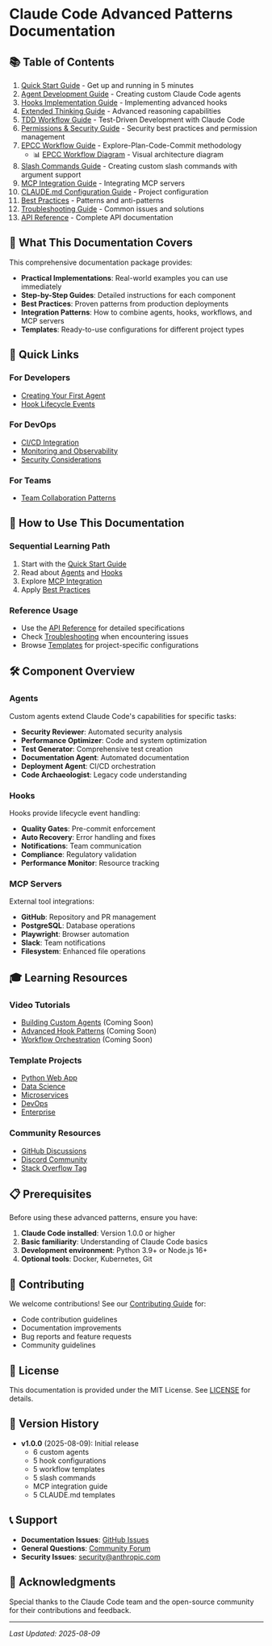 # Claude Code Advanced Patterns Documentation

## 📚 Table of Contents

1. [Quick Start Guide](./quick-start.md) - Get up and running in 5 minutes
2. [Agent Development Guide](./agents-guide.md) - Creating custom Claude Code agents
3. [Hooks Implementation Guide](./hooks-guide.md) - Implementing advanced hooks
4. [Extended Thinking Guide](./extended-thinking-guide.md) - Advanced reasoning capabilities
6. [TDD Workflow Guide](./tdd-workflow-guide.md) - Test-Driven Development with Claude Code
7. [Permissions & Security Guide](./permissions-security-guide.md) - Security best practices and permission management
8. [EPCC Workflow Guide](./epcc-workflow-guide.md) - Explore-Plan-Code-Commit methodology
   - 📊 [EPCC Workflow Diagram](./epcc-workflow-diagram.md) - Visual architecture diagram
9. [Slash Commands Guide](./commands-guide.md) - Creating custom slash commands with argument support
10. [MCP Integration Guide](./mcp-guide.md) - Integrating MCP servers
11. [CLAUDE.md Configuration Guide](./claude-config-guide.md) - Project configuration
12. [Best Practices](./best-practices.md) - Patterns and anti-patterns
13. [Troubleshooting Guide](./troubleshooting.md) - Common issues and solutions
14. [API Reference](./api-reference.md) - Complete API documentation

## 🎯 What This Documentation Covers

This comprehensive documentation package provides:

- **Practical Implementations**: Real-world examples you can use immediately
- **Step-by-Step Guides**: Detailed instructions for each component
- **Best Practices**: Proven patterns from production deployments
- **Integration Patterns**: How to combine agents, hooks, workflows, and MCP servers
- **Templates**: Ready-to-use configurations for different project types

## 🚀 Quick Links

### For Developers
- [Creating Your First Agent](./agents-guide.md#creating-your-first-agent)
- [Hook Lifecycle Events](./hooks-guide.md#lifecycle-events)

### For DevOps
- [CI/CD Integration](./best-practices.md#cicd-integration)
- [Monitoring and Observability](./best-practices.md#monitoring)
- [Security Considerations](./best-practices.md#security)

### For Teams
- [Team Collaboration Patterns](./best-practices.md#team-collaboration)

## 📖 How to Use This Documentation

### Sequential Learning Path
1. Start with the [Quick Start Guide](./quick-start.md)
2. Read about [Agents](./agents-guide.md) and [Hooks](./hooks-guide.md)
3. Explore [MCP Integration](./mcp-guide.md)
5. Apply [Best Practices](./best-practices.md)

### Reference Usage
- Use the [API Reference](./api-reference.md) for detailed specifications
- Check [Troubleshooting](./troubleshooting.md) when encountering issues
- Browse [Templates](./claude-config-guide.md) for project-specific configurations

## 🛠️ Component Overview

### Agents
Custom agents extend Claude Code's capabilities for specific tasks:
- **Security Reviewer**: Automated security analysis
- **Performance Optimizer**: Code and system optimization
- **Test Generator**: Comprehensive test creation
- **Documentation Agent**: Automated documentation
- **Deployment Agent**: CI/CD orchestration
- **Code Archaeologist**: Legacy code understanding

### Hooks
Hooks provide lifecycle event handling:
- **Quality Gates**: Pre-commit enforcement
- **Auto Recovery**: Error handling and fixes
- **Notifications**: Team communication
- **Compliance**: Regulatory validation
- **Performance Monitor**: Resource tracking

### MCP Servers
External tool integrations:
- **GitHub**: Repository and PR management
- **PostgreSQL**: Database operations
- **Playwright**: Browser automation
- **Slack**: Team notifications
- **Filesystem**: Enhanced file operations

## 🎓 Learning Resources

### Video Tutorials
- [Building Custom Agents](#) (Coming Soon)
- [Advanced Hook Patterns](#) (Coming Soon)
- [Workflow Orchestration](#) (Coming Soon)

### Template Projects
- [Python Web App](../templates/python_web_app.md)
- [Data Science](../templates/data_science.md)
- [Microservices](../templates/microservices.md)
- [DevOps](../templates/devops.md)
- [Enterprise](../templates/enterprise.md)

### Community Resources
- [GitHub Discussions](https://github.com/anthropics/claude-code/discussions)
- [Discord Community](#)
- [Stack Overflow Tag](https://stackoverflow.com/questions/tagged/claude-code)

## 📋 Prerequisites

Before using these advanced patterns, ensure you have:

1. **Claude Code installed**: Version 1.0.0 or higher
2. **Basic familiarity**: Understanding of Claude Code basics
3. **Development environment**: Python 3.9+ or Node.js 16+
4. **Optional tools**: Docker, Kubernetes, Git

## 🤝 Contributing

We welcome contributions! See our [Contributing Guide](../CONTRIBUTING.md) for:
- Code contribution guidelines
- Documentation improvements
- Bug reports and feature requests
- Community guidelines

## 📄 License

This documentation is provided under the MIT License. See [LICENSE](../LICENSE) for details.

## 🔄 Version History

- **v1.0.0** (2025-08-09): Initial release
  - 6 custom agents
  - 5 hook configurations
  - 5 workflow templates
  - 5 slash commands
  - MCP integration guide
  - 5 CLAUDE.md templates

## 📞 Support

- **Documentation Issues**: [GitHub Issues](https://github.com/anthropics/claude-code/issues)
- **General Questions**: [Community Forum](#)
- **Security Issues**: security@anthropic.com

## 🙏 Acknowledgments

Special thanks to the Claude Code team and the open-source community for their contributions and feedback.

---

*Last Updated: 2025-08-09*